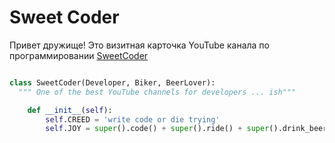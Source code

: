 # **Sweet Coder**

Привет дружище! Это визитная карточка YouTube канала по программировании [SweetCoder](https://www.youtube.com/c/SweetCoder?sub_confirmation=1)

```python

class SweetCoder(Developer, Biker, BeerLover):
  """ One of the best YouTube channels for developers ... ish"""

    def __init__(self):
        self.CREED = 'write code or die trying'
        self.JOY = super().code() + super().ride() + super().drink_beer()

```
